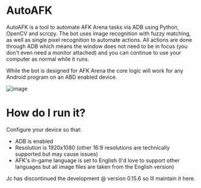# AutoAFK
AutoAFK is a tool to automate AFK Arena tasks via ADB using Python, OpenCV and scrcpy. The bot uses image recognition with fuzzy matching, as well as single pixel recognition to automate actions. All actions are done through ADB which means the window does not need to be in focus (you don't even need a monitor attached) and you can continue to use your computer as normal while it runs.

While the bot is designed for AFK Arena the core logic will work for any Android program on an ABD enabled device.

![image](https://github.com/Fortigate/AutoAFK/assets/46250387/ba5608ae-d78f-4345-be6c-f8f7b2867de6)

# How do I run it?
Configure your device so that:
* ADB is enabled
* Resolution is 1920x1080 (other 16:9 resolutions are technically supported but may cause issues)
* AFK's in-game language is set to English (I'd love to support other languages but all image files are taken from the English version)

Jc has discontinued the development @ version 0.15.6 so Ill maintain it here.
